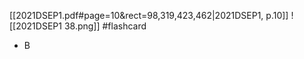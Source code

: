
[[2021DSEP1.pdf#page=10&rect=98,319,423,462|2021DSEP1, p.10]]
![[2021DSEP1 38.png]] #flashcard 
- B
<!--ID: 1730727373098-->

